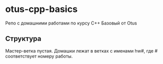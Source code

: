 # otus-cpp-basics
Репо с домашними работами по курсу C++ Базовый от Otus

## Структура
Мастер-ветка пустая. Домашки лежат в ветках с именами hw#, где # соответствует номеру работы. 
